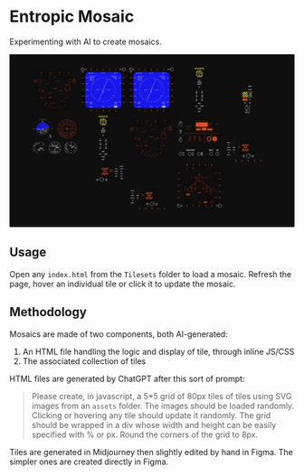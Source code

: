 # Entropic Mosaic

Experimenting with AI to create mosaics.

<!-- optionally-parameterized, random, interactive -->

![](demo.gif)

## Usage

Open any `index.html` from the `Tilesets` folder to load a mosaic.
Refresh the page, hover an individual tile or click it to update the mosaic.

<!-- ## Available Tilesets

liste illustrée( et commentée si comportement ou prompt intéressant de code ou d'image)

![tileset1](pic1.png) (en gif tiens)
quick PoC
find source

![tileset2](pic2.png)

![tileset3](pic3.png) -->

## Methodology

Mosaics are made of two components, both AI-generated:

1. An HTML file handling the logic and display of tile, through inline JS/CSS
2. The associated collection of tiles

HTML files are generated by ChatGPT after this sort of prompt:

>Please create, in javascript, a 5*5 grid of 80px tiles of tiles using SVG images from an `assets` folder.
The images should be loaded randomly. Clicking or hovering any tile should update it randomly.
The grid should be wrapped in a div whose width and height can be easily specified with % or px. Round the corners of the grid to 8px.

<!-- if a significantly different prompt was used, it's captured next to the resulting html -->

Tiles are generated in Midjourney then slightly edited by hand in Figma. The simpler ones are created directly in Figma.

<!-- make Figma public, link to it -->

